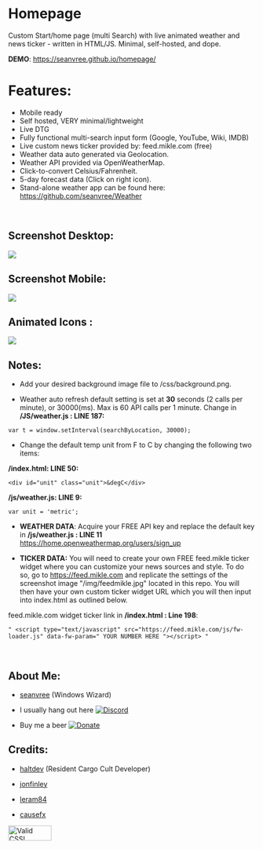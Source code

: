 # Homepage
Custom Start/home page (multi Search) with live animated weather and news ticker -  written in HTML/JS. Minimal, self-hosted, and dope. 
<br>

**DEMO**:  https://seanvree.github.io/homepage/


# Features:
- Mobile ready
- Self hosted, VERY minimal/lightweight
- Live DTG
- Fully functional multi-search input form (Google, YouTube, Wiki, IMDB)
- Live custom news ticker provided by: feed.mikle.com (free)
- Weather data auto generated via Geolocation.
- Weather API provided via OpenWeatherMap.
- Click-to-convert Celsius/Fahrenheit.
- 5-day forecast data (Click on right icon).
- Stand-alone weather app can be found here:  https://github.com/seanvree/Weather

<br>

 
## Screenshot Desktop:

 <img src="https://i.imgur.com/tdlOQRF.png">

## Screenshot Mobile:

<img src="https://i.imgur.com/KKTO7cG.gif">

## Animated Icons :

<img src="https://i.imgur.com/0iamcsT.gif[/img]">

## Notes:

- Add your desired background image file to /css/background.png.

- Weather auto refresh default setting is set at **30** seconds (2 calls per minute), or 30000(ms). Max is 60 API calls per 1 minute.  Change in **/JS/weather.js : LINE 187:**

```
var t = window.setInterval(searchByLocation, 30000);
```

- Change the default temp unit from F to C by changing the following two items:

**/index.html: LINE 50:**

```
<div id="unit" class="unit">&degC</div>
```

**/js/weather.js: LINE 9:**

```
var unit = 'metric';
```


- **WEATHER DATA**: Acquire your FREE API key and replace the default key in **/js/weather.js : LINE 11**
 https://home.openweathermap.org/users/sign_up
 
 
 
 - **TICKER DATA:** You will need to create your own FREE feed.mikle ticker widget where you can customize your news sources and style.  To do so, go to https://feed.mikle.com and replicate the settings of the screenshot image "/img/feedmikle.jpg" located in this repo. You will then have your own custom ticker widget URL which you will then input into index.html as outlined below. 
 
 feed.mikle.com widget ticker link in **/index.html : Line 198**:  
 ```
 " <script type="text/javascript" src="https://feed.mikle.com/js/fw-loader.js" data-fw-param=" YOUR NUMBER HERE "></script> "
 ```
 


<br>

## About Me:

- [seanvree](https://github.com/seanvree) (Windows Wizard)

- I usually hang out here [![Discord](https://img.shields.io/discord/102860784329052160.svg)](https://discord.gg/j2XGCtH)
- Buy me a beer [![Donate](https://img.shields.io/badge/Donate-PayPal-green.svg)](https://paypal.me/seanvree)


## Credits:

- [haltdev](https://github.com/haltdev) (Resident Cargo Cult Developer)

- [jonfinley](https://github.com/jonfinley)

- [leram84](https://github.com/leram84)

- [causefx](https://github.com/causefx)


<p>
    <a href="https://jigsaw.w3.org/css-validator/check/referer">
        <img style="border:0;width:88px;height:31px"
            src="https://jigsaw.w3.org/css-validator/images/vcss-blue"
            alt="Valid CSS!" />
    </a>
</p>



